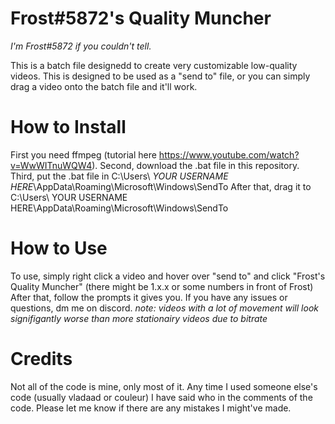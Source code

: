 # Frost#5872's Quality Muncher
*I'm Frost#5872 if you couldn't tell.*

This is a batch file designedd to create very customizable low-quality videos.
This is designed to be used as a "send to" file, or you can simply drag a video onto the batch file and it'll work.
# How to Install
First you need ffmpeg (tutorial here https://www.youtube.com/watch?v=WwWITnuWQW4).
Second, download the .bat file in this repository.
Third, put the .bat file in C:\Users\ *YOUR USERNAME HERE*\AppData\Roaming\Microsoft\Windows\SendTo
After that, drag it to C:\Users\ YOUR USERNAME HERE\AppData\Roaming\Microsoft\Windows\SendTo
# How to Use
To use, simply right click a video and hover over "send to" and click "Frost's Quality Muncher" (there might be 1.x.x or some numbers in front of Frost)
After that, follow the prompts it gives you. If you have any issues or questions, dm me on discord.
*note: videos with a lot of movement will look signifigantly worse than more stationairy videos due to bitrate*
# Credits
Not all of the code is mine, only most of it. Any time I used someone else's code (usually vladaad or couleur) I have said who in the comments of the code. Please let me know if there are any mistakes I might've made.
